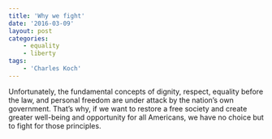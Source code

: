 ```yaml
---
title: 'Why we fight'
date: '2016-03-09'
layout: post
categories:
    - equality
    - liberty
tags:
    - 'Charles Koch'
---
```


Unfortunately, the fundamental concepts of dignity, respect, equality before the law, and personal freedom are under attack by the nation’s own government. That’s why, if we want to restore a free society and create greater well-being and opportunity for all Americans, we have no choice but to fight for those principles.